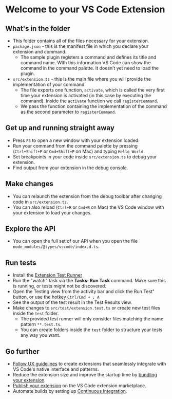 # Welcome to your VS Code Extension

## What's in the folder

-   This folder contains all of the files necessary for your extension.
-   `package.json` - this is the manifest file in which you declare your extension and command.
    -   The sample plugin registers a command and defines its title and command name. With this information VS Code can show the command in the command palette. It doesn’t yet need to load the plugin.
-   `src/extension.ts` - this is the main file where you will provide the implementation of your command.
    -   The file exports one function, `activate`, which is called the very first time your extension is activated (in this case by executing the command). Inside the `activate` function we call `registerCommand`.
    -   We pass the function containing the implementation of the command as the second parameter to `registerCommand`.

## Get up and running straight away

-   Press `F5` to open a new window with your extension loaded.
-   Run your command from the command palette by pressing (`Ctrl+Shift+P` or `Cmd+Shift+P` on Mac) and typing `Hello World`.
-   Set breakpoints in your code inside `src/extension.ts` to debug your extension.
-   Find output from your extension in the debug console.

## Make changes

-   You can relaunch the extension from the debug toolbar after changing code in `src/extension.ts`.
-   You can also reload (`Ctrl+R` or `Cmd+R` on Mac) the VS Code window with your extension to load your changes.

## Explore the API

-   You can open the full set of our API when you open the file `node_modules/@types/vscode/index.d.ts`.

## Run tests

-   Install the [Extension Test Runner](https://marketplace.visualstudio.com/items?itemName=ms-vscode.extension-test-runner)
-   Run the "watch" task via the **Tasks: Run Task** command. Make sure this is running, or tests might not be discovered.
-   Open the Testing view from the activity bar and click the Run Test" button, or use the hotkey `Ctrl/Cmd + ; A`
-   See the output of the test result in the Test Results view.
-   Make changes to `src/test/extension.test.ts` or create new test files inside the `test` folder.
    -   The provided test runner will only consider files matching the name pattern `**.test.ts`.
    -   You can create folders inside the `test` folder to structure your tests any way you want.

## Go further

-   [Follow UX guidelines](https://code.visualstudio.com/api/ux-guidelines/overview) to create extensions that seamlessly integrate with VS Code's native interface and patterns.
-   Reduce the extension size and improve the startup time by [bundling your extension](https://code.visualstudio.com/api/working-with-extensions/bundling-extension).
-   [Publish your extension](https://code.visualstudio.com/api/working-with-extensions/publishing-extension) on the VS Code extension marketplace.
-   Automate builds by setting up [Continuous Integration](https://code.visualstudio.com/api/working-with-extensions/continuous-integration).
